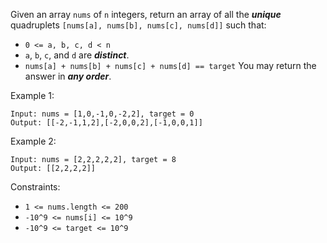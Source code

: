 Given an array ```nums``` of ```n``` integers, return an array of all the ***unique*** quadruplets ```[nums[a], nums[b], nums[c], nums[d]]``` such that:

- ```0 <= a, b, c, d < n```
- ```a```, ```b```, ```c```, and ```d``` are ***distinct***.
- ```nums[a] + nums[b] + nums[c] + nums[d] == target```
You may return the answer in ***any order***.

 

Example 1:
```
Input: nums = [1,0,-1,0,-2,2], target = 0
Output: [[-2,-1,1,2],[-2,0,0,2],[-1,0,0,1]]
```
Example 2:
```
Input: nums = [2,2,2,2,2], target = 8
Output: [[2,2,2,2]]
```

Constraints:

- ```1 <= nums.length <= 200```
- ```-10^9 <= nums[i] <= 10^9```
- ```-10^9 <= target <= 10^9```